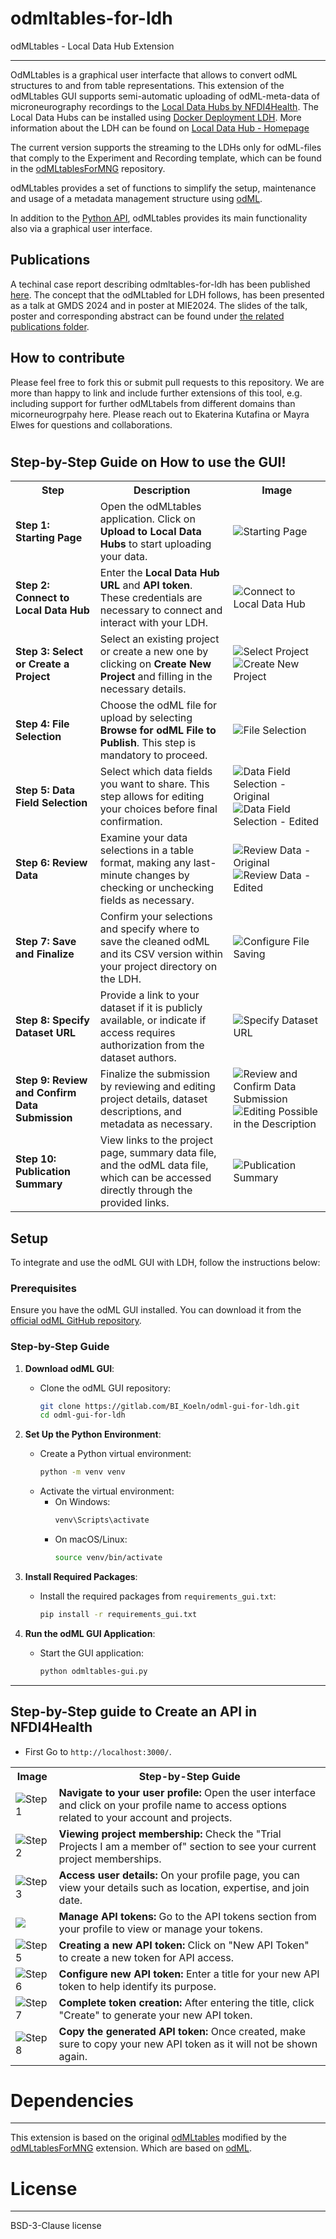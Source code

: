 # odmltables-for-ldh

odMLtables - Local Data Hub Extension

--------------------------------------

OdMLtables is a graphical user interfacte that allows  to convert odML structures to and from table representations. This extension of the odMLtables GUI supports semi-automatic uploading of odML-meta-data of
microneurography recordings to the [Local Data Hubs by NFDI4Health](https://www.nfdi4health.de/service/local-data-hub.html). The Local Data Hubs can be installed using [Docker Deployment LDH](https://github.com/nfdi4health/ldh-deployment). More information about the LDH can be found on [Local Data Hub - Homepage](https://www.nfdi4health.de/service/local-data-hub.html)

The current version supports the streaming to the LDHs only for odML-files that comply to the Experiment and Recording template, which can be found in the [odMLtablesForMNG](https://github.com/Digital-C-Fiber/odMLtablesForMNG/tree/master)
repository. 

odMLtables provides a set of functions to simplify the setup, maintenance and usage of a metadata management structure using [odML](https://g-node.github.io/python-odml/).

In addition to the [Python API](https://www.python.org/), odMLtables provides its main functionality also via a graphical user interface.


## Publications

A techinal case report describing odmltables-for-ldh has been published [here](https://doi.org/10.3233/shti240836).
The concept that the odMLtabled for LDH follows, has been presented as a talk at GMDS 2024 and in poster at MIE2024. The slides of the talk, poster and corresponding abstract can be found under [the related publications folder](./publications/).

## How to contribute

Please feel free to fork this or submit pull requests to this repository. We are more than happy to link and include further extensions of this tool, e.g. including support for further odMLtabels from different domains than micorneurogrpahy here.
Please reach out to Ekaterina Kutafina or Mayra Elwes for questions and collaborations.


#

## Step-by-Step Guide on How to use the GUI! 

<table>
    <tr>
        <th>Step</th>
        <th>Description</th>
        <th>Image</th>
    </tr>
    <tr>
        <td><strong>Step 1: Starting Page</strong></td>
        <td>Open the odMLtables application. Click on <strong>Upload to Local Data Hubs</strong> to start uploading your data.</td>
        <td><img src="attachments/1.png" alt="Starting Page"></td>
    </tr>
    <tr>
        <td><strong>Step 2: Connect to Local Data Hub</strong></td>
        <td>Enter the <strong>Local Data Hub URL</strong> and <strong>API token</strong>. These credentials are necessary to connect and interact with your LDH.</td>
        <td><img src="attachments/2.png" alt="Connect to Local Data Hub"></td>
    </tr>
    <tr>
        <td><strong>Step 3: Select or Create a Project</strong></td>
        <td>Select an existing project or create a new one by clicking on <strong>Create New Project</strong> and filling in the necessary details.</td>
        <td><img src="attachments/3.png" alt="Select Project"><br><img src="attachments/3.1.png" alt="Create New Project"></td>
    </tr>
    <tr>
        <td><strong>Step 4: File Selection</strong></td>
        <td>Choose the odML file for upload by selecting <strong>Browse for odML File to Publish</strong>. This step is mandatory to proceed.</td>
        <td><img src="attachments/4.png" alt="File Selection"></td>
    </tr>
    <tr>
        <td><strong>Step 5: Data Field Selection</strong></td>
        <td>Select which data fields you want to share. This step allows for editing your choices before final confirmation.</td>
        <td><img src="attachments/5.png" alt="Data Field Selection - Original"><br><img src="attachments/5.1.png" alt="Data Field Selection - Edited"></td>
    </tr>
    <tr>
        <td><strong>Step 6: Review Data</strong></td>
        <td>Examine your data selections in a table format, making any last-minute changes by checking or unchecking fields as necessary.</td>
        <td><img src="attachments/6.png" alt="Review Data - Original"><br><img src="attachments/6.1.png" alt="Review Data - Edited"></td>
    </tr>
    <tr>
        <td><strong>Step 7: Save and Finalize</strong></td>
        <td>Confirm your selections and specify where to save the cleaned odML and its CSV version within your project directory on the LDH.</td>
        <td><img src="attachments/7.png" alt="Configure File Saving"></td>
    </tr>
    <tr>
        <td><strong>Step 8: Specify Dataset URL</strong></td>
        <td>Provide a link to your dataset if it is publicly available, or indicate if access requires authorization from the dataset authors.</td>
        <td><img src="attachments/8.png" alt="Specify Dataset URL"></td>
    </tr>
    <tr>
        <td><strong>Step 9: Review and Confirm Data Submission</strong></td>
        <td>Finalize the submission by reviewing and editing project details, dataset descriptions, and metadata as necessary.</td>
        <td><img src="attachments/9.png" alt="Review and Confirm Data Submission"><img src="attachments/9.1.png" alt="Editing Possible in the Description"></td>
    </tr>
    <tr>
        <td><strong>Step 10: Publication Summary</strong></td>
        <td>View links to the project page, summary data file, and the odML data file, which can be accessed directly through the provided links.</td>
        <td><img src="attachments/10.png" alt="Publication Summary"></td>
    </tr>
</table>


## Setup

To integrate and use the odML GUI with LDH, follow the instructions below:

### Prerequisites

Ensure you have the odML GUI installed. You can download it from the [official odML GitHub repository](https://gitlab.com/BI_Koeln/odml-gui-for-ldh.git).

### Step-by-Step Guide

1. **Download odML GUI**:
   - Clone the odML GUI repository:
     ```sh
     git clone https://gitlab.com/BI_Koeln/odml-gui-for-ldh.git
     cd odml-gui-for-ldh
     ```

2. **Set Up the Python Environment**:
   - Create a Python virtual environment:
     ```sh
     python -m venv venv
     ```
   - Activate the virtual environment:
     - On Windows:
       ```sh
       venv\Scripts\activate
       ```
     - On macOS/Linux:
       ```sh
       source venv/bin/activate
       ```

3. **Install Required Packages**:
   - Install the required packages from `requirements_gui.txt`:
     ```sh
     pip install -r requirements_gui.txt
     ```

4. **Run the odML GUI Application**:
   - Start the GUI application:
     ```sh
     python odmltables-gui.py
     ```

---

## Step-by-Step guide to Create an API in NFDI4Health

- First Go to `http://localhost:3000/`.

<table>
  <tr>
    <th>Image</th>
    <th>Step-by-Step Guide</th>
  </tr>
  <tr>
    <td><img src="attachments/Arc%20Workflow%20Step%201.png" alt="Step 1"></td>
    <td><strong>Navigate to your user profile:</strong> Open the user interface and click on your profile name to access options related to your account and projects.</td>
  </tr>
  <tr>
    <td><img src="attachments/Arc%20Workflow%20Step%202.png" alt="Step 2"></td>
    <td><strong>Viewing project membership:</strong> Check the "Trial Projects I am a member of" section to see your current project memberships.</td>
  </tr>
  <tr>
    <td><img src="attachments/Arc%20Workflow%20Step%203.png" alt="Step 3"></td>
    <td><strong>Access user details:</strong> On your profile page, you can view your details such as location, expertise, and join date.</td>
  </tr>
  <tr>
    <td><img src="attachments/Arc%20Workflow%20Step%204.png" a5t="Step 4"></td>
    <td><strong>Manage API tokens:</strong> Go to the API tokens section from your profile to view or manage your tokens.</td>
  </tr>
  <tr>
    <td><img src="attachments/Arc%20Workflow%20Step%205.png" alt="Step 5"></td>
    <td><strong>Creating a new API token:</strong> Click on "New API Token" to create a new token for API access.</td>
  </tr>
  <tr>
    <td><img src="attachments/Arc%20Workflow%20Step%206.png" alt="Step 6"></td>
    <td><strong>Configure new API token:</strong> Enter a title for your new API token to help identify its purpose.</td>
  </tr>
  <tr>
    <td><img src="attachments/Arc%20Workflow%20Step%208.png" alt="Step 7"></td>
    <td><strong>Complete token creation:</strong> After entering the title, click "Create" to generate your new API token.</td>
  </tr>
  <tr>
    <td><img src="attachments/Arc%20Workflow%20Step%209.png" alt="Step 8"></td>
    <td><strong>Copy the generated API token:</strong> Once created, make sure to copy your new API token as it will not be shown again.</td>
  </tr>
</table>



# Dependencies
------------

This extension is based on the original [odMLtables](https://github.com/INM-6/python-odmltables) modified by the [odMLtablesForMNG](https://github.com/Digital-C-Fiber/odMLtablesForMNG/tree/master) extension. 
Which are based on [odML](https://github.com/G-Node/python-odml).


# License
---------------------
BSD-3-Clause license
